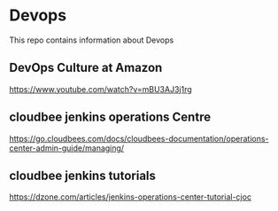 # Devops
This repo contains information about Devops
## DevOps Culture at Amazon
https://www.youtube.com/watch?v=mBU3AJ3j1rg

## cloudbee jenkins operations Centre
https://go.cloudbees.com/docs/cloudbees-documentation/operations-center-admin-guide/managing/

## cloudbee jenkins tutorials
https://dzone.com/articles/jenkins-operations-center-tutorial-cjoc

